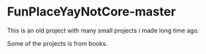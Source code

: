 # FunPlaceYayNotCore-master

This is an old project with many small projects i made long time ago.

Some of the projects is from books.
